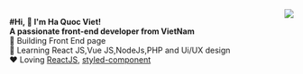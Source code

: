 
<img align="right" src="https://user-images.githubusercontent.com/56016006/88497199-d7054d80-cfe9-11ea-9379-0486aac439ce.png">
 
 **#Hi, :wave: I'm Ha Quoc Viet!**<br>
**A passionate front-end developer from VietNam<br>**
:office: Building Front End page<br>
:brain: Learning React JS,Vue JS,NodeJs,PHP and Ui/UX design<br>
:heart: Loving [ReactJS](https://reactjs.org/), [styled-component](https://styled-components.com/)
  
